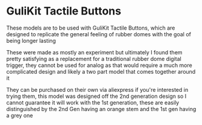 # GuliKit Tactile Buttons

These models are to be used with GuliKit Tactile Buttons, which are designed to replicate the general feeling of rubber domes with the goal of being longer lasting

These were made as mostly an experiment but ultimately I found them pretty satisfying as a replacement for a traditional rubber dome digital trigger, they cannot be used for analog as that would require a much more complicated design and likely a two part model that comes together around it

They can be purchased on their own via aliexpress if you're interested in trying them, this model was designed off the 2nd generation design so I cannot guarantee it will work with the 1st generation, these are easily distinguished by the 2nd Gen having an orange stem and the 1st gen having a grey one

